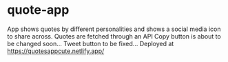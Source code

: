 # quote-app
App shows quotes by different personalities and shows a social media icon to share across. Quotes are fetched through an API
Copy button is about to be changed soon...
Tweet button to be fixed...
Deployed  at https://quotesappcute.netlify.app/

